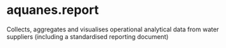 # aquanes.report
Collects, aggregates and visualises operational analytical data from water suppliers (including a standardised reporting document)
